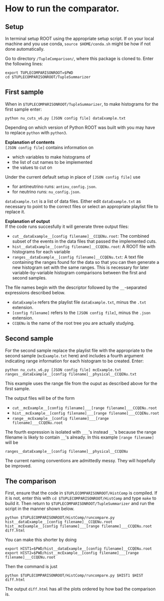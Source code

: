 # How to run the comparator. 

## Setup  

In terminal setup ROOT using the appropriate setup script. If on your local machine and you use conda, `source $HOME/conda.sh` might be how if not done automatically.

Go to directory `/TupleComparison/`, where this package is cloned to. Enter the following lines:

```
export TUPLECOMPARISONROOT=$PWD
cd $TUPLECOMPARISONROOT/TupleSummarizer
```

## First sample

When in `$TUPLECOMPARISONROOT/TupleSummarizer`, to make histograms for the first sample enter:

```
python nu_cuts_v6.py [JSON config file] dataExample.txt
```
Depending on which version of Python ROOT was built with you may have to replace `python` with `python3`.

**Explanation of  contents**  
`[JSON config file]` contains information on 
* which variables to make histograms of
* the list of cut names to be implemented
* the values to cut on

Under the current default setup in place of `[JSON config file]` use
* for antineutrino runs: `antinu_config.json`.
* for neutrino runs: `nu_config.json`.

`dataExample.txt` is a list of data files. Either edit `dataExample.txt` as necessary to point to the correct files or select an appropriate playlist file to replace it.

**Explanation of output**  
If the code runs succesfully it will generate three output files:
* `cut__dataExample__[config filename]__CCQENu.root`: The combined subset of the events in the data files that passed the implemented cuts.
* `hist__dataExample__[config filename]__CCQENu.root`: A ROOT file with histograms for each variable
* `ranges__dataExample__[config filename]__CCQENu.txt`: A text file containing the ranges found for the data so that you can then generate a new histogram set with the same ranges. This is necessary for later variable-by-variable histogram comparisons between the first and second samples.

The file names begin with the descriptor followed by the `__`-separated expressions described below.
* `dataExample` refers the playlist file `dataExample.txt`, minus the `.txt` extension.
* `[config filename]` refers to the `[JSON config file]`, minus the `.json` extension.
* `CCQENu` is the name of the root tree you are actually studying. 

## Second sample

For the second sample replace the playlist file with the appropriate to the second sample (`mcExample.txt` here) and includes a fourth argument indicating range information for each histogram to be created. Enter:

```
python nu_cuts_v6.py [JSON config file] mcExample.txt ranges__dataExample__[config filename]__physical__CCQENu.txt
```
This example uses the range file from the ouput as described above for the first sample.

The output files will be of the form
* `cut__mcExample__[config filename]___[range filename]___CCQENu.root`
* `hist__mcExample__[config filename]___[range filename]___CCQENu.root`
* `range__mcExample__[config filename]___[range filename]___CCQENu.root`

The fourth expression is isolated with `___`'s instead `__`'s because the range filename is likely to contain `__`'s already. In this example `[range filename]` will be

```
ranges__dataExample__[config filename]__physical__CCQENu
```
The current naming conventions are admittedly messy. They will hopefully be improved.

## The comparison

First, ensure that the code in `$TUPLECOMPARISONROOT/HistComp` is compiled. If it is not, enter this with `cd $TUPLECOMPARISONROOT/HistComp` and type `make` to build it. Then return to `$TUPLECOMPARISONROOT/TupleSummarizer` and run the script in the manner shown below.

`python $TUPLECOMPARISONROOT/HistComp/runcompare.py hist__dataExample__[config filename]__CCQENu.root hist__mcExample__[config filename]___[range filename]___CCQENu.root diff.html
`

You can make this shorter by doing

```
export HIST1=$PWD/hist__dataExample__[config filename]__CCQENu.root
export HIST2=$PWD/hist__mcExample__[config filename]___[range filename]___CCQENu.root
```
Then the command is just

```
python $TUPLECOMPARISONROOT/HistComp/runcompare.py $HIST1 $HIST diff.html
```

The output `diff.html` has all the plots ordered by how bad the comparison is. 



